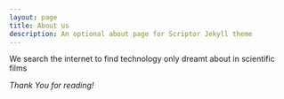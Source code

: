 ```yaml
---
layout: page
title: About us
description: An optional about page for Scriptor Jekyll theme
---
```


We search the internet to find technology only dreamt about in scientific films

*Thank You for reading!*

